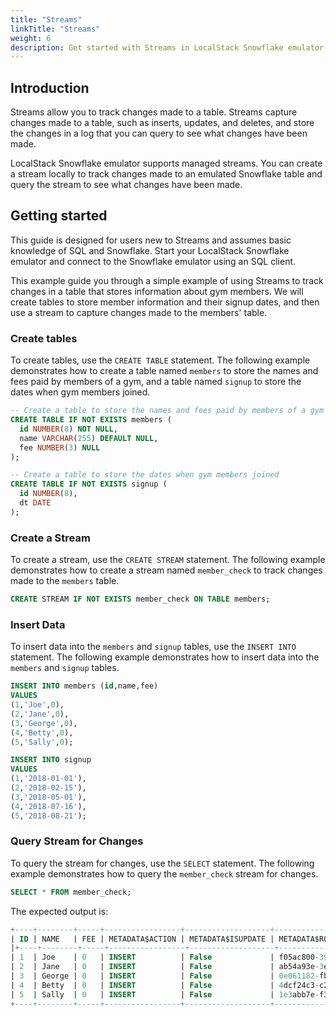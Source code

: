 ```yaml
---
title: "Streams"  
linkTitle: "Streams"
weight: 6
description: Get started with Streams in LocalStack Snowflake emulator
---
```


## Introduction

Streams allow you to track changes made to a table. Streams capture changes made to a table, such as inserts, updates, and deletes, and store the changes in a log that you can query to see what changes have been made. 

LocalStack Snowflake emulator supports managed streams. You can create a stream locally to track changes made to an emulated Snowflake table and query the stream to see what changes have been made.

## Getting started

This guide is designed for users new to Streams and assumes basic knowledge of SQL and Snowflake. Start your LocalStack Snowflake emulator and connect to the Snowflake emulator using an SQL client.

This example guide you through a simple example of using Streams to track changes in a table that stores information about gym members. We will create tables to store member information and their signup dates, and then use a stream to capture changes made to the members' table.

### Create tables

To create tables, use the `CREATE TABLE` statement. The following example demonstrates how to create a table named `members` to store the names and fees paid by members of a gym, and a table named `signup` to store the dates when gym members joined.

```sql
-- Create a table to store the names and fees paid by members of a gym
CREATE TABLE IF NOT EXISTS members (
  id NUMBER(8) NOT NULL,
  name VARCHAR(255) DEFAULT NULL,
  fee NUMBER(3) NULL
);

-- Create a table to store the dates when gym members joined
CREATE TABLE IF NOT EXISTS signup (
  id NUMBER(8),
  dt DATE
);
```

### Create a Stream

To create a stream, use the `CREATE STREAM` statement. The following example demonstrates how to create a stream named `member_check` to track changes made to the `members` table.

```sql
CREATE STREAM IF NOT EXISTS member_check ON TABLE members;
```

### Insert Data

To insert data into the `members` and `signup` tables, use the `INSERT INTO` statement. The following example demonstrates how to insert data into the `members` and `signup` tables.

```sql
INSERT INTO members (id,name,fee)
VALUES
(1,'Joe',0),
(2,'Jane',0),
(3,'George',0),
(4,'Betty',0),
(5,'Sally',0);

INSERT INTO signup
VALUES
(1,'2018-01-01'),
(2,'2018-02-15'),
(3,'2018-05-01'),
(4,'2018-07-16'),
(5,'2018-08-21');
```

### Query Stream for Changes

To query the stream for changes, use the `SELECT` statement. The following example demonstrates how to query the `member_check` stream for changes.

```sql
SELECT * FROM member_check;
```

The expected output is:

```sql
+----+--------+-----+-----------------+-------------------+---------------------+
| ID | NAME   | FEE | METADATA$ACTION | METADATA$ISUPDATE | METADATA$ROW_ID                          |
|+----+--------+-----+-----------------+-------------------+--------------------|
| 1  | Joe    | 0   | INSERT          | False             | f05ac800-394b-4007-ab6b-28e1a915769e     |
| 2  | Jane   | 0   | INSERT          | False             | ab54a93e-3eb5-45fb-85f9-0e5f208e02dc     |
| 3  | George | 0   | INSERT          | False             | 0e061182-fb1b-4a54-b018-61ada3feba35     |
| 4  | Betty  | 0   | INSERT          | False             | 4dcf24c3-c25e-4e89-b0ec-cb20fbf1275c     |
| 5  | Sally  | 0   | INSERT          | False             | 1e3abb7e-f3f0-4a78-8fc1-d80e2dfdaaf7     |
+----+--------+-----+-----------------+-------------------+---------------------+
```

